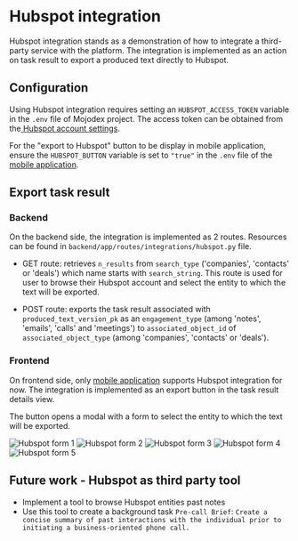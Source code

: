# Hubspot integration

Hubspot integration stands as a demonstration of how to integrate a third-party service with the platform. The integration is implemented as an action on task result to export a produced text directly to Hubspot.

## Configuration
Using Hubspot integration requires setting an `HUBSPOT_ACCESS_TOKEN` variable in the `.env` file of Mojodex project. The access token can be obtained from the[ Hubspot account settings](https://developers.hubspot.com/docs/api/private-apps).

For the "export to Hubspot" button to be display in mobile application, ensure the `HUBSPOT_BUTTON` variable is set to `"true"` in the `.env` file of the [mobile application](https://github.com/hoomano/mojodex_mobile).

## Export task result

### Backend
On the backend side, the integration is implemented as 2 routes. Resources can be found in `backend/app/routes/integrations/hubspot.py` file.

- GET route: retrieves `n_results` from `search_type` ('companies', 'contacts' or 'deals') which name starts with `search_string`. This route is used for user to browse their Hubspot account and select the entity to which the text will be exported.

- POST route: exports the task result associated with `produced_text_version_pk` as an `engagement_type` (among 'notes', 'emails', 'calls' and 'meetings') to `associated_object_id` of `associated_object_type` (among 'companies', 'contacts' or 'deals').

### Frontend
On frontend side, only [mobile application](https://github.com/hoomano/mojodex_mobile) supports Hubspot integration for now. The integration is implemented as an export button in the task result details view. 

The button opens a modal with a form to select the entity to which the text will be exported.

![Hubspot form 1](../../images/integration/hubspot/hubspot_form_1.png)
![Hubspot form 2](../../images/integration/hubspot/hubspot_form_2.png)
![Hubspot form 3](../../images/integration/hubspot/hubspot_form_3.png)
![Hubspot form 4](../../images/integration/hubspot/hubspot_form_4.png)
![Hubspot form 5](../../images/integration/hubspot/hubspot_form_5.png)


## Future work - Hubspot as third party tool
- Implement a tool to browse Hubspot entities past notes
- Use this tool to create a background task `Pre-call Brief`: `Create a concise summary of past interactions with the individual prior to initiating a business-oriented phone call.`